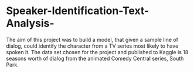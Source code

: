 # Speaker-Identification-Text-Analysis-
The aim of this project was to build a model, that given a sample line of dialog, could identify the character from a TV series most likely to have spoken it. The data set chosen for the project and published to Kaggle is 18 seasons worth of dialog from the animated Comedy Central series, South Park.

